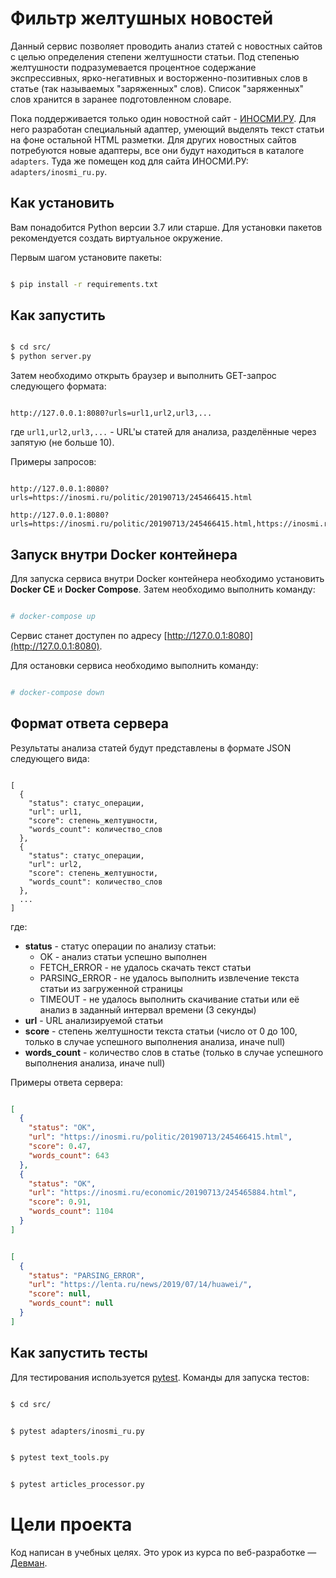 # Фильтр желтушных новостей

Данный сервис позволяет проводить анализ статей с новостных сайтов с целью определения степени желтушности статьи.
Под степенью желтушности подразумевается процентное содержание экспрессивных, ярко-негативных и восторженно-позитивных слов в статье (так называемых "заряженных" слов).
Список "заряженных" слов хранится в заранее подготовленном словаре.

Пока поддерживается только один новостной сайт - [ИНОСМИ.РУ](https://inosmi.ru/). 
Для него разработан специальный адаптер, умеющий выделять текст статьи на фоне остальной HTML разметки. 
Для других новостных сайтов потребуются новые адаптеры, все они будут находиться в каталоге `adapters`. 
Туда же помещен код для сайта ИНОСМИ.PУ: `adapters/inosmi_ru.py`.

## Как установить

Вам понадобится Python версии 3.7 или старше. Для установки пакетов рекомендуется создать виртуальное окружение.

Первым шагом установите пакеты:

```bash

$ pip install -r requirements.txt

```

## Как запустить

```bash

$ cd src/
$ python server.py

```

Затем необходимо открыть браузер и выполнить GET-запрос следующего формата:

```

http://127.0.0.1:8080?urls=url1,url2,url3,...

```

где `url1,url2,url3,...` - URL'ы статей для анализа, разделённые через запятую (не больше 10).


Примеры запросов:

```

http://127.0.0.1:8080?urls=https://inosmi.ru/politic/20190713/245466415.html

http://127.0.0.1:8080?urls=https://inosmi.ru/politic/20190713/245466415.html,https://inosmi.ru/economic/20190713/245465884.html

```

## Запуск внутри Docker контейнера

Для запуска сервиса внутри Docker контейнера необходимо установить **Docker CE** и **Docker Compose**. Затем необходимо выполнить команду:

```bash

# docker-compose up

```

Сервис станет доступен по адресу [http://127.0.0.1:8080](http://127.0.0.1:8080).

Для остановки сервиса необходимо выполнить команду:

```bash

# docker-compose down

```


## Формат ответа сервера

Результаты анализа статей будут представлены в формате JSON следующего вида:

```

[
  {
    "status": статус_операции,
    "url": url1,
    "score": степень_желтушности,
    "words_count": количество_слов
  },
  {
    "status": статус_операции,
    "url": url2,
    "score": степень_желтушности,
    "words_count": количество_слов
  },
  ...
]

```

где:

* **status** - статус операции по анализу статьи:
  * OK - анализ статьи успешно выполнен
  * FETCH_ERROR - не удалось скачать текст статьи
  * PARSING_ERROR - не удалось выполнить извлечение текста статьи из загруженной страницы
  * TIMEOUT - не удалось выполнить скачивание статьи или её анализ в заданный интервал времени (3 секунды)
* **url** - URL анализируемой статьи
* **score** - степень желтушности текста статьи (число от 0 до 100, только в случае успешного выполнения анализа, иначе null)
* **words_count** - количество слов в статье (только в случае успешного выполнения анализа, иначе null)

Примеры ответа сервера:

```json

[
  {
    "status": "OK",
    "url": "https://inosmi.ru/politic/20190713/245466415.html",
    "score": 0.47,
    "words_count": 643
  },
  {
    "status": "OK",
    "url": "https://inosmi.ru/economic/20190713/245465884.html",
    "score": 0.91,
    "words_count": 1104
  }
]

```

```json

[
  {
    "status": "PARSING_ERROR",
    "url": "https://lenta.ru/news/2019/07/14/huawei/",
    "score": null,
    "words_count": null
  }
]

```

## Как запустить тесты

Для тестирования используется [pytest](https://docs.pytest.org/en/latest/).
Команды для запуска тестов:

```bash

$ cd src/

```
```bash

$ pytest adapters/inosmi_ru.py

```
```bash

$ pytest text_tools.py

```
```bash

$ pytest articles_processor.py

```

# Цели проекта

Код написан в учебных целях. Это урок из курса по веб-разработке — [Девман](https://dvmn.org).

